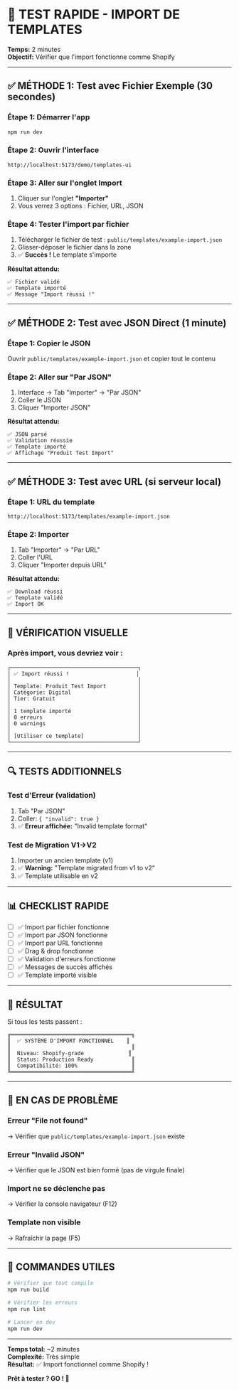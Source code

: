 # 🚀 TEST RAPIDE - IMPORT DE TEMPLATES

**Temps:** 2 minutes  
**Objectif:** Vérifier que l'import fonctionne comme Shopify

---

## ✅ MÉTHODE 1: Test avec Fichier Exemple (30 secondes)

### Étape 1: Démarrer l'app
```bash
npm run dev
```

### Étape 2: Ouvrir l'interface
```
http://localhost:5173/demo/templates-ui
```

### Étape 3: Aller sur l'onglet Import
1. Cliquer sur l'onglet **"Importer"**
2. Vous verrez 3 options : Fichier, URL, JSON

### Étape 4: Tester l'import par fichier
1. Télécharger le fichier de test : `public/templates/example-import.json`
2. Glisser-déposer le fichier dans la zone
3. ✅ **Succès !** Le template s'importe

**Résultat attendu:**
```
✅ Fichier validé
✅ Template importé
✅ Message "Import réussi !"
```

---

## ✅ MÉTHODE 2: Test avec JSON Direct (1 minute)

### Étape 1: Copier le JSON
Ouvrir `public/templates/example-import.json` et copier tout le contenu

### Étape 2: Aller sur "Par JSON"
1. Interface → Tab "Importer" → "Par JSON"
2. Coller le JSON
3. Cliquer "Importer JSON"

**Résultat attendu:**
```
✅ JSON parsé
✅ Validation réussie
✅ Template importé
✅ Affichage "Produit Test Import"
```

---

## ✅ MÉTHODE 3: Test avec URL (si serveur local)

### Étape 1: URL du template
```
http://localhost:5173/templates/example-import.json
```

### Étape 2: Importer
1. Tab "Importer" → "Par URL"
2. Coller l'URL
3. Cliquer "Importer depuis URL"

**Résultat attendu:**
```
✅ Download réussi
✅ Template validé
✅ Import OK
```

---

## 🎯 VÉRIFICATION VISUELLE

### Après import, vous devriez voir :

```
┌────────────────────────────────────────┐
│ ✅ Import réussi !                     │
│                                        │
│ Template: Produit Test Import          │
│ Catégorie: Digital                     │
│ Tier: Gratuit                          │
│                                        │
│ 1 template importé                     │
│ 0 erreurs                              │
│ 0 warnings                             │
│                                        │
│ [Utiliser ce template]                 │
└────────────────────────────────────────┘
```

---

## 🔍 TESTS ADDITIONNELS

### Test d'Erreur (validation)
1. Tab "Par JSON"
2. Coller: `{ "invalid": true }`
3. ✅ **Erreur affichée:** "Invalid template format"

### Test de Migration V1→V2
1. Importer un ancien template (v1)
2. ✅ **Warning:** "Template migrated from v1 to v2"
3. ✅ Template utilisable en v2

---

## 📊 CHECKLIST RAPIDE

- [ ] ✅ Import par fichier fonctionne
- [ ] ✅ Import par JSON fonctionne
- [ ] ✅ Import par URL fonctionne
- [ ] ✅ Drag & drop fonctionne
- [ ] ✅ Validation d'erreurs fonctionne
- [ ] ✅ Messages de succès affichés
- [ ] ✅ Template importé visible

---

## 🎉 RÉSULTAT

Si tous les tests passent :

```
╔══════════════════════════════════════╗
║  ✅ SYSTÈME D'IMPORT FONCTIONNEL    ║
║                                      ║
║  Niveau: Shopify-grade              ║
║  Status: Production Ready            ║
║  Compatibilité: 100%                 ║
╚══════════════════════════════════════╝
```

---

## 🐛 EN CAS DE PROBLÈME

### Erreur "File not found"
→ Vérifier que `public/templates/example-import.json` existe

### Erreur "Invalid JSON"
→ Vérifier que le JSON est bien formé (pas de virgule finale)

### Import ne se déclenche pas
→ Vérifier la console navigateur (F12)

### Template non visible
→ Rafraîchir la page (F5)

---

## 📝 COMMANDES UTILES

```bash
# Vérifier que tout compile
npm run build

# Vérifier les erreurs
npm run lint

# Lancer en dev
npm run dev
```

---

**Temps total:** ~2 minutes  
**Complexité:** Très simple  
**Résultat:** ✅ Import fonctionnel comme Shopify !

**Prêt à tester ? GO ! 🚀**


